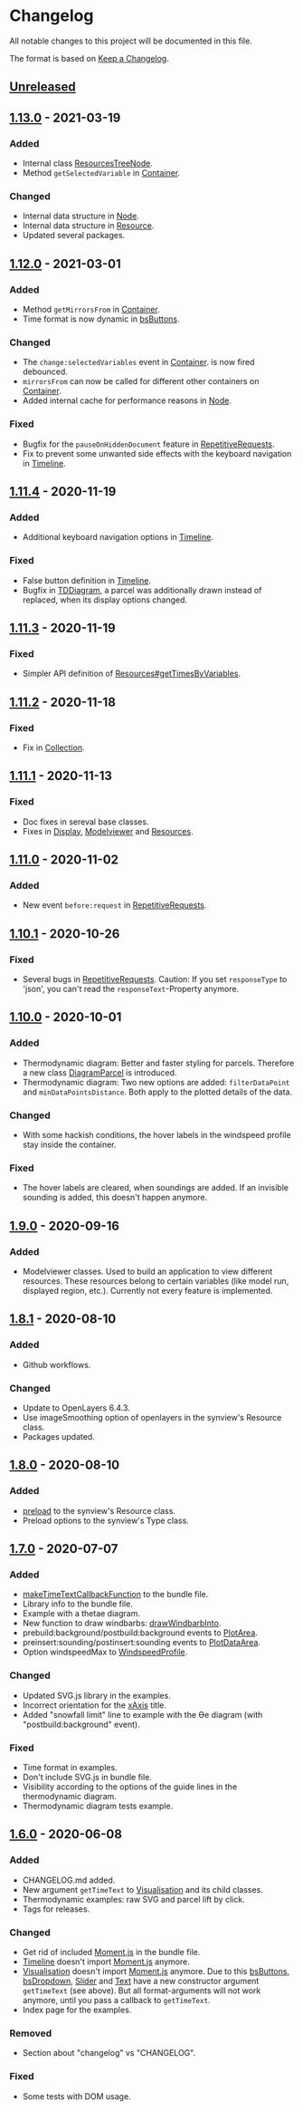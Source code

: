 # Changelog
All notable changes to this project will be documented in this file.

The format is based on [Keep a Changelog](https://keepachangelog.com/en/1.0.0/).

## [Unreleased]

## [1.13.0] - 2021-03-19
### Added
- Internal class
  [ResourcesTreeNode](https://chird.github.io/meteoJS/doc/module-meteoJS_modelviewer_resourcesTreeNode.ResourcesTreeNode.html).
- Method `getSelectedVariable` in
  [Container](https://chird.github.io/meteoJS/doc/module-meteoJS_modelviewer_container.Container.html).

### Changed
- Internal data structure in [Node](https://chird.github.io/meteoJS/doc/module-meteoJS_modelviewer_node.Node.html).
- Internal data structure in [Resource](https://chird.github.io/meteoJS/doc/module-meteoJS_modelviewer_resource.Resource.html).
- Updated several packages.

## [1.12.0] - 2021-03-01
### Added
- Method `getMirrorsFrom` in
  [Container](https://chird.github.io/meteoJS/doc/module-meteoJS_modelviewer_container.Container.html).
- Time format is now dynamic in
  [bsButtons](https://chird.github.io/meteoJS/doc/module-meteoJS_timeline_visualisation_bsButtons.html#~options).

### Changed
- The `change:selectedVariables` event in
  [Container](https://chird.github.io/meteoJS/doc/module-meteoJS_modelviewer_container.Container.html).
  is now fired debounced.
- `mirrorsFrom` can now be called for different other containers on
  [Container](https://chird.github.io/meteoJS/doc/module-meteoJS_modelviewer_container.Container.html).
- Added internal cache for performance reasons in
  [Node](https://chird.github.io/meteoJS/doc/module-meteoJS_modelviewer_node.Node.html).

### Fixed
- Bugfix for the `pauseOnHiddenDocument` feature in
  [RepetitiveRequests](https://chird.github.io/meteoJS/doc/module-meteoJS_repetitiveRequests.RepetitiveRequests.html).
- Fix to prevent some unwanted side effects with the keyboard navigation in
  [Timeline](https://chird.github.io/meteoJS/doc/module-meteoJS_timeline.Timeline.html).

## [1.11.4] - 2020-11-19
### Added
- Additional keyboard navigation options in
  [Timeline](https://chird.github.io/meteoJS/doc/module-meteoJS_timeline.html#~optionKeyboardNavigation).
### Fixed
- False button definition in [Timeline](https://chird.github.io/meteoJS/doc/module-meteoJS_timeline.html#~optionKeyboardNavigation).
- Bugfix in [TDDiagram](https://chird.github.io/meteoJS/doc/module-meteoJS_thermodynamicDiagram_tdDiagram.TDDiagram.html),
  a parcel was additionally drawn instead of replaced, when its display options changed.

## [1.11.3] - 2020-11-19
### Fixed
- Simpler API definition of [Resources#getTimesByVariables](https://chird.github.io/meteoJS/doc/module-meteoJS_modelviewer_resources.Resources.html#getTimesByVariables).

## [1.11.2] - 2020-11-18
### Fixed
- Fix in [Collection](https://chird.github.io/meteoJS/doc/module-meteoJS_base_collection.Collection.html).

## [1.11.1] - 2020-11-13
### Fixed
- Doc fixes in sereval base classes.
- Fixes in [Display](https://chird.github.io/meteoJS/doc/module-meteoJS_modelviewer_display.Display.html),
  [Modelviewer](https://chird.github.io/meteoJS/doc/module-meteoJS_modelviewer.Modelviewer.html)
  and [Resources](https://chird.github.io/meteoJS/doc/module-meteoJS_modelviewer_resources.Resources.html).

## [1.11.0] - 2020-11-02
### Added
- New event `before:request` in
  [RepetitiveRequests](https://chird.github.io/meteoJS/doc/module-meteoJS_repetitiveRequests.RepetitiveRequests.html).

## [1.10.1] - 2020-10-26
### Fixed
- Several bugs in [RepetitiveRequests](https://chird.github.io/meteoJS/doc/module-meteoJS_repetitiveRequests.RepetitiveRequests.html).
  Caution: If you set `responseType` to 'json', you can't read the
  `responseText`-Property anymore.

## [1.10.0] - 2020-10-01
### Added
- Thermodynamic diagram: Better and faster styling for parcels. Therefore a new
  class [DiagramParcel](https://chird.github.io/meteoJS/doc/module-meteoJS_thermodynamicDiagram_diagramParcel.DiagramParcel.html)
  is introduced.
- Thermodynamic diagram: Two new options are added: `filterDataPoint` and
  `minDataPointsDistance`. Both apply to the plotted details of the data.

### Changed
- With some hackish conditions, the hover labels in the windspeed profile stay
  inside the container.

### Fixed
- The hover labels are cleared, when soundings are added. If an invisible
  sounding is added, this doesn't happen anymore.

## [1.9.0] - 2020-09-16
### Added
- Modelviewer classes. Used to build an application to view different resources.
  These resources belong to certain variables (like model run, displayed region,
  etc.). Currently not every feature is implemented.

## [1.8.1] - 2020-08-10
### Added
- Github workflows.

### Changed
- Update to OpenLayers 6.4.3.
- Use imageSmoothing option of openlayers in the synview's Resource class.
- Packages updated.

## [1.8.0] - 2020-08-10
### Added
- [preload](https://chird.github.io/meteoJS/doc/module-meteoJS_synview_resource.Resource.html#preload) to the synview's Resource class.
- Preload options to the synview's Type class.

## [1.7.0] - 2020-07-07
### Added
- [makeTimeTextCallbackFunction](https://chird.github.io/meteoJS/doc/module-meteoJS_timeline_visualisation.html#.makeTimeTextCallbackFunction) to the bundle file.
- Library info to the bundle file.
- Example with a thetae diagram.
- New function to draw windbarbs: [drawWindbarbInto](https://chird.github.io/meteoJS/doc/module-meteoJS_thermodynamicDiagram_functions.html#.drawWindbarbInto).
- prebuild:background/postbuild:background events to [PlotArea](https://chird.github.io/meteoJS/doc/module-meteoJS_thermodynamicDiagram_plotArea.PlotArea.html).
- preinsert:sounding/postinsert:sounding events to [PlotDataArea](https://chird.github.io/meteoJS/doc/module-meteoJS_thermodynamicDiagram_plotDataArea.PlotDataArea.html).
- Option windspeedMax to [WindspeedProfile](https://chird.github.io/meteoJS/doc/module-meteoJS_thermodynamicDiagram_windspeedProfile.WindspeedProfile.html).

### Changed
- Updated SVG.js library in the examples.
- Incorrect orientation for the
[xAxis](https://chird.github.io/meteoJS/doc/module-meteoJS_thermodynamicDiagram_axes_xAxis.xAxis.html)
title.
- Added "snowfall limit" line to example with the ϴe diagram (with "postbuild:background" event).

### Fixed
- Time format in examples.
- Don't include SVG.js in bundle file.
- Visibility according to the options of the guide lines in the thermodynamic diagram.
- Thermodynamic diagram tests example.

## [1.6.0] - 2020-06-08
### Added
- CHANGELOG.md added.
- New argument `getTimeText` to 
[Visualisation](https://chird.github.io/meteoJS/doc/module-meteoJS_timeline_visualisation.Visualisation.html)
and its child classes.
- Thermodynamic examples: raw SVG and parcel lift by click.
- Tags for releases.

### Changed
- Get rid of included [Moment.js](https://momentjs.com/) in the bundle file.
- [Timeline](https://chird.github.io/meteoJS/doc/module-meteoJS_timeline.Timeline.html)
doesn't import [Moment.js](https://momentjs.com/) anymore.
- [Visualisation](https://chird.github.io/meteoJS/doc/module-meteoJS_timeline_visualisation.Visualisation.html)
doesn't import [Moment.js](https://momentjs.com/) anymore. Due to this
[bsButtons](https://chird.github.io/meteoJS/doc/module-meteoJS_timeline_visualisation_bsButtons.bsButtons.html),
[bsDropdown](https://chird.github.io/meteoJS/doc/module-meteoJS_timeline_visualisation_bsDropdown.bsDropdown.html),
[Slider](https://chird.github.io/meteoJS/doc/module-meteoJS_timeline_visualisation_slider.Slider.html) and
[Text](https://chird.github.io/meteoJS/doc/module-meteoJS_timeline_visualisation_text.Text.html)
have a new constructor argument `getTimeText` (see above). But all format-arguments
will not work anymore, until you pass a callback to `getTimeText`.
- Index page for the examples.

### Removed
- Section about "changelog" vs "CHANGELOG".

### Fixed
- Some tests with DOM usage.

[Unreleased]: https://github.com/chird/meteoJS/compare/v1.13.0...HEAD
[1.13.0]: https://github.com/chird/meteoJS/compare/v1.12.0...v1.13.0
[1.12.0]: https://github.com/chird/meteoJS/compare/v1.11.4...v1.12.0
[1.11.4]: https://github.com/chird/meteoJS/compare/v1.11.3...v1.11.4
[1.11.3]: https://github.com/chird/meteoJS/compare/v1.11.2...v1.11.3
[1.11.2]: https://github.com/chird/meteoJS/compare/v1.11.1...v1.11.2
[1.11.1]: https://github.com/chird/meteoJS/compare/v1.11.0...v1.11.1
[1.11.0]: https://github.com/chird/meteoJS/compare/v1.10.1...v1.11.0
[1.10.1]: https://github.com/chird/meteoJS/compare/v1.10.0...v1.10.1
[1.10.0]: https://github.com/chird/meteoJS/compare/v1.9.0...v1.10.0
[1.9.0]: https://github.com/chird/meteoJS/compare/v1.8.1...v1.9.0
[1.8.1]: https://github.com/chird/meteoJS/compare/v1.8.0...v1.8.1
[1.8.0]: https://github.com/chird/meteoJS/compare/v1.7.0...v1.8.0
[1.7.0]: https://github.com/chird/meteoJS/compare/v1.6.0...v1.7.0
[1.6.0]: https://github.com/chird/meteoJS/compare/7ac7aa2785f7af9c5ca266472a52b1f71cea394c...v1.6.0